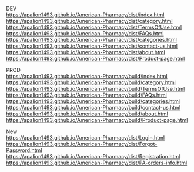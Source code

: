 DEV <br/>
https://apalion1493.github.io/American-Pharmacy/dist/index.html <br/>
https://apalion1493.github.io/American-Pharmacy/dist/category.html <br/>
https://apalion1493.github.io/American-Pharmacy/dist/TermsOfUse.html <br/>
https://apalion1493.github.io/American-Pharmacy/dist/FAQs.html <br/>
https://apalion1493.github.io/American-Pharmacy/dist/categories.html <br/>
https://apalion1493.github.io/American-Pharmacy/dist/contact-us.html <br/>
https://apalion1493.github.io/American-Pharmacy/dist/about.html <br/>
https://apalion1493.github.io/American-Pharmacy/dist/Product-page.html <br/>

PROD <br/>
https://apalion1493.github.io/American-Pharmacy/build/index.html <br/>
https://apalion1493.github.io/American-Pharmacy/build/category.html <br/>
https://apalion1493.github.io/American-Pharmacy/build/TermsOfUse.html <br/>
https://apalion1493.github.io/American-Pharmacy/build/FAQs.html <br/>
https://apalion1493.github.io/American-Pharmacy/build/categories.html <br/>
https://apalion1493.github.io/American-Pharmacy/build/contact-us.html <br/>
https://apalion1493.github.io/American-Pharmacy/build/about.html <br/>
https://apalion1493.github.io/American-Pharmacy/build/Product-page.html <br/>


New <br/>
https://apalion1493.github.io/American-Pharmacy/dist/Login.html <br/>
https://apalion1493.github.io/American-Pharmacy/dist/Forgot-Password.html <br/>
https://apalion1493.github.io/American-Pharmacy/dist/Registration.html <br/>
https://apalion1493.github.io/American-Pharmacy/dist/PA-orders-info.html <br/>